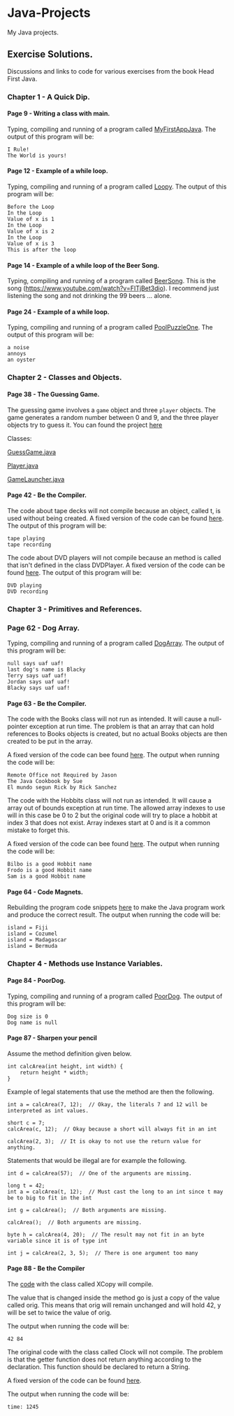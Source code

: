 # Java-Projects
My Java projects.

## Exercise Solutions.
Discussions and links to code for various exercises from the book Head First Java.

### Chapter 1 - A Quick Dip.

#### Page 9 - Writing a class with main.
Typing, compiling and running of a program called [MyFirstAppJava](https://github.com/SantiagoH3/Java-Projects/blob/master/MyFirstAppJava/src/MyFirstApp.java). The output of this program will be:  
```
I Rule!
The World is yours!
```
#### Page 12 - Example of a while loop.
Typing, compiling and running of a program called [Loopy](https://github.com/SantiagoH3/Java-Projects/blob/master/Loopy/src/Loopy.java). The output of this program will be:  
```
Before the Loop
In the Loop
Value of x is 1
In the Loop
Value of x is 2
In the Loop
Value of x is 3
This is after the loop
```
#### Page 14 - Example of a while loop of the Beer Song.
Typing, compiling and running of a program called [BeerSong](https://github.com/SantiagoH3/Java-Projects/blob/master/BeerSong/src/BeerSong.java). This is the song (https://www.youtube.com/watch?v=FITjBet3dio). I recommend just listening the song and not drinking the 99 beers ... alone.

#### Page 24 - Example of a while loop.
Typing, compiling and running of a program called [PoolPuzzleOne](https://github.com/SantiagoH3/Java-Projects/blob/master/PoolPuzzleOne/src/PoolPuzzleOne.java). The output of this program will be:
```
a noise 
annoys 
an oyster 
```

### Chapter 2 - Classes and Objects.

#### Page 38 - The Guessing Game.
The guessing game involves a `game` object and three `player` objects. The game generates a random number between 0 and 9, and the three player objects try to guess it. You can found the project [here](https://github.com/SantiagoH3/Java-Projects/tree/master/GuessGame/src)

Classes:

[GuessGame.java](https://github.com/SantiagoH3/Java-Projects/blob/master/GuessGame/src/GuessGame.java)

[Player.java](https://github.com/SantiagoH3/Java-Projects/blob/master/GuessGame/src/Player.java)

[GameLauncher.java](https://github.com/SantiagoH3/Java-Projects/blob/master/GuessGame/src/GameLauncher.java)

#### Page 42 - Be the Compiler.
The code about tape decks will not compile because an object, called t, is used without being created. A fixed version of the code can be found [here](https://github.com/SantiagoH3/Java-Projects/blob/master/TapeDeck/src/TapeDeck.java). The output of this program will be:  
```
tape playing
tape recording
```

The code about DVD players will not compile because an method is called that isn't defined in the class DVDPlayer. A fixed version of the code can be found [here](https://github.com/SantiagoH3/Java-Projects/blob/master/DVDPlayer/src/DVDPlayerTestDrive.java). The output of this program will be:  
```
DVD playing
DVD recording
```

### Chapter 3 - Primitives and References.

### Page 62 - Dog Array.
Typing, compiling and running of a program called [DogArray](https://github.com/SantiagoH3/Java-Projects/blob/master/DogArray/src/Dog.java). The output of this program will be:
```
null says uaf uaf!
last dog's name is Blacky
Terry says uaf uaf!
Jordan says uaf uaf!
Blacky says uaf uaf!
```

#### Page 63 - Be the Compiler.
The code with the Books class will not run as intended. It will cause a null-pointer exception at run time. The problem is that an array that can hold references to Books objects is created, but no actual Books objects are then created to be put in the array.  

A fixed version of the code can bee found [here](https://github.com/SantiagoH3/Java-Projects/blob/master/BooksArray/src/Books.java). The output when running the code will be:  
```
Remote Office not Required by Jason
The Java Cookbook by Sue
El mundo segun Rick by Rick Sanchez
``` 

The code with the Hobbits class will not run as intended. It will cause a array out of bounds exception at run time. The allowed array indexes to use will in this case be 0 to 2 but the original code will try to place a hobbit at index 3 that does not exist. Array indexes start at 0 and is it a common mistake to forget this.  

A fixed version of the code can bee found [here](https://github.com/SantiagoH3/Java-Projects/blob/master/HobbitsPro/src/Hobbits.java). The output when running the code will be:  
```
Bilbo is a good Hobbit name
Frodo is a good Hobbit name
Sam is a good Hobbit name
```

#### Page 64 - Code Magnets.
Rebuilding the program code snippets [here](https://github.com/SantiagoH3/Java-Projects/blob/master/TriangleExtraBonus/src/Triangle.java) to make the Java program work and produce the correct result. The output when running the code will be:
```
island = Fiji
island = Cozumel
island = Madagascar
island = Bermuda
```
### Chapter 4 - Methods use Instance Variables.

#### Page 84 - PoorDog.
Typing, compiling and running of a program called [PoorDog](https://github.com/SantiagoH3/Java-Projects/blob/master/PoorDog/src/PoorDogTestDrive.java). The output of this program will be:
```
Dog size is 0
Dog name is null
```

#### Page 87 - Sharpen your pencil  
Assume the method definition given below.  
```
int calcArea(int height, int width) {
	return height * width;
}
```
Example of legal statements that use the method are then the following.  
```
int a = calcArea(7, 12);  // Okay, the literals 7 and 12 will be interpreted as int values.
```
```
short c = 7;
calcArea(c, 12);  // Okay because a short will always fit in an int  
```
```
calcArea(2, 3);  // It is okay to not use the return value for anything.
```
Statements that would be illegal are for example the following.  
```
int d = calcArea(57);  // One of the arguments are missing.
```
```
long t = 42;
int a = calcArea(t, 12);  // Must cast the long to an int since t may be to big to fit in the int
```
```
int g = calcArea();	 // Both arguments are missing.
```
```
calcArea();  // Both arguments are missing.
```
```
byte h = calcArea(4, 20);  // The result may not fit in an byte variable since it is of type int
```
```
int j = calcArea(2, 3, 5);  // There is one argument too many
```

#### Page 88 - Be the Compiler
The [code](https://github.com/SantiagoH3/Java-Projects/blob/master/XCopy/src/XCopy.java) with the class called XCopy will compile.  

The value that is changed inside the method go is just a copy of the value called orig. This means that orig will remain unchanged and will hold 42, y will be set to twice the value of orig.

The output when running the code will be:  
```
42 84  
```

The original code with the class called Clock will not compile. The problem is that the getter function does not return anything according to the declaration. This function should be declared to return a String.  

A fixed version of the code can be found [here](https://github.com/SantiagoH3/Java-Projects/blob/master/Clock/src/Clock.java).  

The output when running the code will be:  
```
time: 1245  
```

